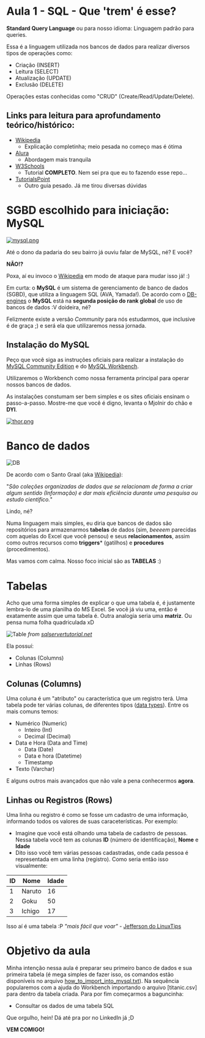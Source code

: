 # Aula 1 - SQL - Que 'trem' é esse?

**Standard Query Language** ou para nosso idioma: Linguagem padrão para queries.

Essa é a linguagem utilizada nos bancos de dados para realizar diversos tipos de operações como:

- Criação (INSERT)
- Leitura (SELECT)
- Atualização (UPDATE)
- Exclusão (DELETE)

Operações estas conhecidas como "CRUD" (Create/Read/Update/Delete).

## Links para leitura para aprofundamento teórico/histórico:
- [Wikipedia](https://pt.wikipedia.org/wiki/SQL)
    - Explicação completinha; meio pesada no começo mas é ótima
- [Alura](https://www.alura.com.br/artigos/o-que-e-sql#:~:text=SQL%20significa%20Standard%20Query%20Language,SQL%20Server%2C%20entre%20muitos%20outros.)
    - Abordagem mais tranquila
- [W3Schools](https://www.w3schools.com/sql/default.asp)
    - Tutorial **COMPLETO**. Nem sei pra que eu to fazendo esse repo...
- [TutorialsPoint](https://www.tutorialspoint.com/sql/index.htm)
    - Outro guia pesado. Já me tirou diversas dúvidas

# SGBD escolhido para iniciação: MySQL

[![mysql.png](https://i.postimg.cc/v8pnN2Rs/mysql.png)](https://postimg.cc/Lh3hqT6C)

Até o dono da padaria do seu bairro já ouviu falar de MySQL, né? E você?

**NÃO!?**

Poxa, aí eu invoco o [Wikipedia](https://pt.wikipedia.org/wiki/MySQL) em modo de ataque para mudar isso já! :)

Em curta: o **MySQL** é um sistema de gerenciamento de banco de dados (SGBD), que utiliza a linguagem SQL (AVA, Yamada!). De acordo com o [DB-engines](https://db-engines.com/en/ranking) o **MySQL** está na **segunda posição do rank global** de uso de bancos de dados :V doideira, né?

Felizmente existe a versão *Community* para nós estudarmos, que inclusive é de graça ;) e será ela que utilizaremos nessa jornada.

## Instalação do MySQL

Peço que você siga as instruções oficiais para realizar a instalação do [MySQL Community Edition](https://www.mysql.com/products/community/) e do [MySQL Workbench](https://www.mysql.com/products/workbench/).

Utilizaremos o Workbench como nossa ferramenta principal para operar nossos bancos de dados.

As instalações constumam ser bem simples e os sites oficiais ensinam o passo-a-passo. Mostre-me que você é digno, levanta o Mjolnir do chão e **DYI**.

[![thor.png](https://i.postimg.cc/Cx9gV849/thor.png)](https://postimg.cc/pmQ7fp4B)

# Banco de dados

![DB](https://upload-icon.s3.us-east-2.amazonaws.com/uploads/icons/png/4962338431536834823-64.png)

De acordo com o Santo Graal (aka [Wikipedia](https://pt.wikipedia.org/wiki/Banco_de_dados#:~:text=Bancos%20de%20dados%20ou%20bases,uma%20pesquisa%20ou%20estudo%20cientifico.)):

"*São coleções organizadas de dados que se relacionam de forma a criar algum sentido (Informação) e dar mais eficiência durante uma pesquisa ou estudo cientifico.*"

Lindo, né?

Numa linguagem mais simples, eu diria que bancos de dados são repositórios para armazenarmos **tabelas** de dados (sim, *beeeem* parecidas com aquelas do Excel que você pensou) e seus **relacionamentos**, assim como outros recursos como **triggers*** (gatilhos) e **procedures** (procedimentos).

Mas vamos com calma. Nosso foco inicial são as **TABELAS** :)

# Tabelas

Acho que uma forma simples de explicar o que uma tabela é, é justamente lembra-lo de uma planilha do MS Excel. Se você já viu uma, então é exatamente assim que uma tabela é. Outra analogia seria uma **matriz**. Ou pensa numa folha quadriculada xD

![Table](https://cdn.sqlservertutorial.net/wp-content/uploads/sql-server-select-customers-table.png)
*from [sqlservertutorial.net](https://www.sqlservertutorial.net/sql-server-basics/sql-server-select/)*

Ela possuí:
- Colunas (Columns)
- Linhas (Rows)

## Colunas (Columns)

Uma coluna é um "atributo" ou característica que um registro terá. Uma tabela pode ter várias colunas, de diferentes tipos ([data types](https://dev.mysql.com/doc/refman/8.0/en/data-types.html)). Entre os mais comuns temos:
- Numérico (Numeric)
    - Inteiro (Int)
    - Decimal (Decimal)
- Data e Hora (Data and Time)
    - Data (Date)
    - Data e hora (Datetime)
    - Timestamp
- Texto (Varchar)

E alguns outros mais avançados que não vale a pena conhecermos **agora**.

## Linhas ou Registros (Rows)

Uma linha ou registro é como se fosse um cadastro de uma informação, informando todos os valores de suas caraceterísticas. Por exemplo:
- Imagine que você está olhando uma tabela de cadastro de pessoas. Nessa tabela você tem as colunas **ID** (número de identificação), **Nome** e **Idade**
- Dito isso você tem várias pessoas cadastradas, onde cada pessoa é representada em uma linha (registro). Como seria então isso visualmente:

|ID|Nome|Idade|
|-|-|-|
|1|Naruto|16|
|2|Goku|50|
|3|Ichigo|17|

Isso aí é uma tabela :P *"mais fácil que voar"* - [Jefferson do LinuxTips](https://twitter.com/badtux_)

# Objetivo da aula

Minha intenção nessa aula é preparar seu primeiro banco de dados e sua primeira tabela (é mega simples de fazer isso, os comandos estão disponíveis no arquivo [how_to_import_into_mysql.txt]()). Na sequência popularemos com a ajuda do Workbench importando o arquivo [titanic.csv] para dentro da tabela criada. Para por fim começarmos a baguncinha:
- Consultar os dados de uma tabela SQL

Que orgulho, hein! Dá até pra por no LinkedIn já ;D

**VEM COMIGO!**